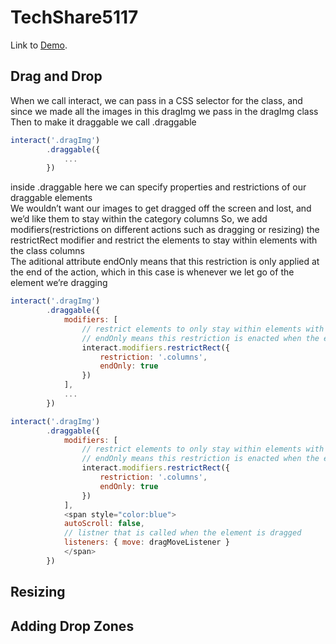 # TechShare5117
Link to [Demo](https://youtube.com/).
## Drag and Drop
When we call interact, we can pass in a CSS selector for the class, and since we made all the images in this dragImg we pass in the dragImg class
Then to make it draggable we call .draggable

```javascript
interact('.dragImg')
        .draggable({
            ...
        })
```
inside .draggable here we can specify properties and restrictions of our draggable elements\
We wouldn’t want our images to get dragged off the screen and lost, and we’d like them to stay within the category columns 
So, we add modifiers(restrictions on different actions such as dragging or resizing) the restrictRect modifier and restrict the elements to stay within elements with the class columns\
The aditional attribute endOnly means that this restriction is only applied at the end of the action, which in this case is whenever we let go of the element we’re dragging

```javascript
interact('.dragImg')
        .draggable({
            modifiers: [
                // restrict elements to only stay within elements with the class columns
                // endOnly means this restriction is enacted when the event (ie. dragging) is done
                interact.modifiers.restrictRect({
                    restriction: '.columns',
                    endOnly: true
                })
            ],
            ...
        })
```


```javascript
interact('.dragImg')
        .draggable({
            modifiers: [
                // restrict elements to only stay within elements with the class columns
                // endOnly means this restriction is enacted when the event (ie. dragging) is done
                interact.modifiers.restrictRect({
                    restriction: '.columns',
                    endOnly: true
                })
            ],
            <span style="color:blue">
            autoScroll: false,
            // listner that is called when the element is dragged
            listeners: { move: dragMoveListener }
            </span>
        })
```
## Resizing
## Adding Drop Zones

